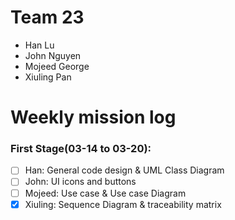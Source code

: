 # Team 23

- Han Lu
- John Nguyen
- Mojeed George
- Xiuling Pan

# Weekly mission log

### First Stage(03-14 to 03-20):

- [ ] Han: General code design & UML Class Diagram
- [ ] John: UI icons and buttons
- [ ] Mojeed: Use case & Use case Diagram
- [x] Xiuling: Sequence Diagram & traceability matrix
